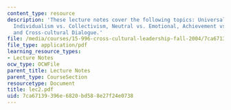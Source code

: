 ```yaml
---
content_type: resource
description: 'These lecture notes cover the following topics: Universalism vs. Particularism,
  Individualism vs. Collectivism, Neutral vs. Emotional, Achievement vs. Ascription,
  and Cross-cultural Dialogue.'
file: /media/courses/15-996-cross-cultural-leadership-fall-2004/7ca67139396e6820bd588e27f24e0738_lec2.pdf
file_type: application/pdf
learning_resource_types:
- Lecture Notes
ocw_type: OCWFile
parent_title: Lecture Notes
parent_type: CourseSection
resourcetype: Document
title: lec2.pdf
uid: 7ca67139-396e-6820-bd58-8e27f24e0738
---
```

